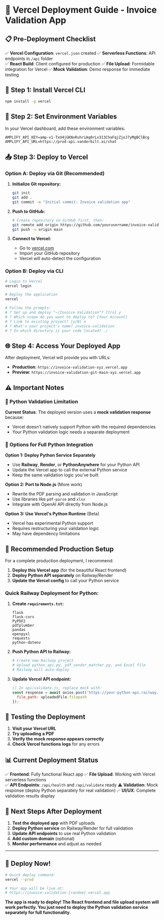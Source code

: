 # 🚀 Vercel Deployment Guide - Invoice Validation App

## 📋 Pre-Deployment Checklist

✅ **Vercel Configuration**: `vercel.json` created
✅ **Serverless Functions**: API endpoints in `/api` folder  
✅ **React Build**: Client configured for production
✅ **File Upload**: Formidable integration for Vercel
✅ **Mock Validation**: Demo response for immediate testing

## 🔧 Step 1: Install Vercel CLI

```bash
npm install -g vercel
```

## 🔐 Step 2: Set Environment Variables

In your Vercel dashboard, add these environment variables:
```
AMPLIFY_API_KEY=amp-v1-TxU4jGKNvRuhriAq0rLx313ChaFqjZjoJ7yMgBClBcg
AMPLIFY_API_URL=https://prod-api.vanderbilt.ai/chat
```

## 📤 Step 3: Deploy to Vercel

### Option A: Deploy via Git (Recommended)

1. **Initialize Git repository:**
   ```bash
   git init
   git add .
   git commit -m "Initial commit: Invoice validation app"
   ```

2. **Push to GitHub:**
   ```bash
   # Create repository on GitHub first, then:
   git remote add origin https://github.com/yourusername/invoice-validation.git
   git push -u origin main
   ```

3. **Connect to Vercel:**
   - Go to [vercel.com](https://vercel.com)
   - Import your GitHub repository
   - Vercel will auto-detect the configuration

### Option B: Deploy via CLI

```bash
# Login to Vercel
vercel login

# Deploy the application
vercel

# Follow the prompts:
# ? Set up and deploy "~/Invoice Validation"? [Y/n] y
# ? Which scope do you want to deploy to? [Your Account]
# ? Link to existing project? [y/N] n
# ? What's your project's name? invoice-validation
# ? In which directory is your code located? ./
```

## 🌐 Step 4: Access Your Deployed App

After deployment, Vercel will provide you with URLs:
- **Production**: `https://invoice-validation-xyz.vercel.app`
- **Preview**: `https://invoice-validation-git-main-xyz.vercel.app`

## ⚠️ Important Notes

### 🐍 Python Validation Limitation

**Current Status**: The deployed version uses a **mock validation response** because:
- Vercel doesn't natively support Python with the required dependencies
- Your Python validation logic needs a separate deployment

### 🔧 Options for Full Python Integration

**Option 1: Deploy Python Service Separately**
- Use **Railway**, **Render**, or **PythonAnywhere** for your Python API
- Update the Vercel app to call the external Python service
- Keep the same validation logic you've built

**Option 2: Port to Node.js** (More work)
- Rewrite the PDF parsing and validation in JavaScript
- Use libraries like `pdf-parse` and `xlsx`
- Integrate with OpenAI API directly from Node.js

**Option 3: Use Vercel's Python Runtime** (Beta)
- Vercel has experimental Python support
- Requires restructuring your validation logic
- May have dependency limitations

## 🔄 Recommended Production Setup

For a complete production deployment, I recommend:

1. **Deploy this Vercel app** (for the beautiful React frontend)
2. **Deploy Python API separately** on Railway/Render
3. **Update the Vercel config** to call your Python service

### Quick Railway Deployment for Python:

1. **Create `requirements.txt`:**
   ```
   flask
   flask-cors
   PyPDF2
   pdfplumber
   pandas
   openpyxl
   requests
   python-dotenv
   ```

2. **Push Python API to Railway:**
   ```bash
   # Create new Railway project
   # Upload python_api.py, pdf_vendor_matcher.py, and Excel file
   # Railway will auto-deploy
   ```

3. **Update Vercel API endpoint:**
   ```javascript
   // In api/validate.js, replace mock with:
   const response = await axios.post('https://your-python-api.railway.app/validate', {
     file_path: uploadedFile.filepath
   });
   ```

## 🧪 Testing the Deployment

1. **Visit your Vercel URL**
2. **Try uploading a PDF**
3. **Verify the mock response appears correctly**
4. **Check Vercel functions logs** for any errors

## 📊 Current Deployment Status

✅ **Frontend**: Fully functional React app
✅ **File Upload**: Working with Vercel serverless functions  
✅ **API Endpoints**: `/api/health` and `/api/validate` ready
⚠️ **Validation**: Mock response (deploy Python separately for real validation)
✅ **UI/UX**: Complete validation results display

## 🔄 Next Steps After Deployment

1. **Test the deployed app** with PDF uploads
2. **Deploy Python service** on Railway/Render for full validation
3. **Update API endpoints** to use real Python validation
4. **Add custom domain** (optional)
5. **Monitor performance** and adjust as needed

---

## 🚀 Deploy Now!

```bash
# Quick deploy command:
vercel --prod

# Your app will be live at:
# https://invoice-validation-[random].vercel.app
```

**The app is ready to deploy! The React frontend and file upload system will work perfectly. You just need to deploy the Python validation service separately for full functionality.**